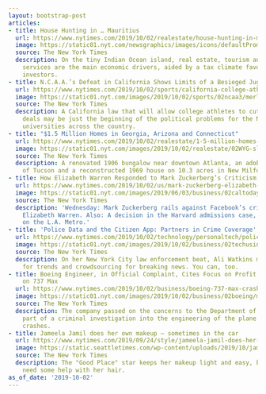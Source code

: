 ```yaml
---
layout: bootstrap-post
articles:
- title: House Hunting in … Mauritius
  url: https://www.nytimes.com/2019/10/02/realestate/house-hunting-in-mauritius.html
  image: https://static01.nyt.com/newsgraphics/images/icons/defaultPromoCrop.png
  source: The New York Times
  description: On the tiny Indian Ocean island, real estate, tourism and financial
    services are the main economic drivers, aided by a tax climate favorable to foreign
    investors.
- title: N.C.A.A.’s Defeat in California Shows Limits of a Besieged Juggernaut
  url: https://www.nytimes.com/2019/10/02/sports/california-college-athletes-paid-ncaa.html
  image: https://static01.nyt.com/images/2019/10/02/sports/02ncaa3/merlin_152626383_ef902015-7809-49e8-9789-4efc2edefe32-facebookJumbo.jpg
  source: The New York Times
  description: A California law that will allow college athletes to cut endorsement
    deals may be just the beginning of the political problems for the N.C.A.A. and
    universities across the country.
- title: "$1.5 Million Homes in Georgia, Arizona and Connecticut"
  url: https://www.nytimes.com/2019/10/02/realestate/1-5-million-homes-in-georgia-arizona-and-connecticut.html
  image: https://static01.nyt.com/images/2019/10/02/realestate/02WYG-slide-1XD4/02WYG-slide-1XD4-facebookJumbo.jpg
  source: The New York Times
  description: A renovated 1906 bungalow near downtown Atlanta, an adobe house north
    of Tucson and a reconstructed 1969 house on 10.3 acres in New Milford.
- title: How Elizabeth Warren Responded to Mark Zuckerberg’s Criticism, on Twitter
  url: https://www.nytimes.com/2019/10/02/us/mark-zuckerberg-elizabeth-warren.html
  image: https://static01.nyt.com/images/2019/06/03/business/02caltoday-warren/03billboard-facebookJumbo.jpg
  source: The New York Times
  description: 'Wednesday: Mark Zuckerberg rails against Facebook’s critics and Senator
    Elizabeth Warren. Also: A decision in the Harvard admissions case, and a songstress
    on the L.A. Metro.'
- title: 'Police Data and the Citizen App: Partners in Crime Coverage'
  url: https://www.nytimes.com/2019/10/02/technology/personaltech/police-data-and-the-citizen-app-partners-in-crime-coverage.html
  image: https://static01.nyt.com/images/2019/10/02/business/02techusing1/02techusing1-facebookJumbo.jpg
  source: The New York Times
  description: On her New York City law enforcement beat, Ali Watkins mines CompStat
    for trends and crowdsourcing for breaking news. You can, too.
- title: Boeing Engineer, in Official Complaint, Cites Focus on Profit Over Safety
    on 737 Max
  url: https://www.nytimes.com/2019/10/02/business/boeing-737-max-crashes.html
  image: https://static01.nyt.com/images/2019/10/02/business/02boeing/merlin_160697631_88c45688-5e39-408d-b70b-117e64fbda84-facebookJumbo.jpg
  source: The New York Times
  description: The company passed on the concerns to the Department of Justice as
    part of a criminal investigation into the engineering of the plane after two fatal
    crashes.
- title: Jameela Jamil does her own makeup — sometimes in the car
  url: https://www.nytimes.com/2019/09/24/style/jameela-jamil-does-her-own-makeup-sometimes-in-a-car.html
  image: https://static.seattletimes.com/wp-content/uploads/2019/10/jameela_TZR_1002-780x501.jpg
  source: The New York Times
  description: The "Good Place" star keeps her makeup light and easy, but she does
    need some help with her hair.
as_of_date: '2019-10-02'
---
```


